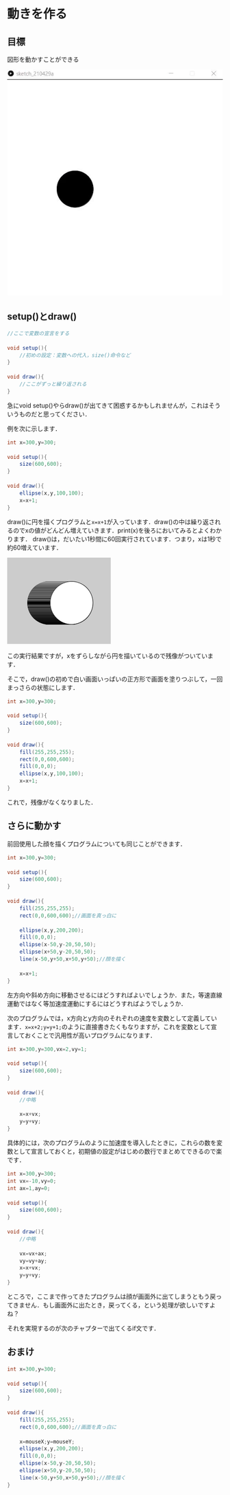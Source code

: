 # 動きを作る
## 目標
図形を動かすことができる

![画面](img/fig4-1.gif "Processingの画面")

## setup()とdraw()
```java
//ここで変数の宣言をする

void setup(){
    //初めの設定：変数への代入，size()命令など
}

void draw(){
    //ここがずっと繰り返される
}
```

急にvoid setup()やらdraw()が出てきて困惑するかもしれませんが，これはそういうものだと思ってください．

例を次に示します．

```java
int x=300,y=300;

void setup(){
    size(600,600);
}

void draw(){
    ellipse(x,y,100,100);
    x=x+1;
}
```

draw()に円を描くプログラムと```x=x+1```が入っています．draw()の中は繰り返されるのでxの値がどんどん増えていきます．print(x)を後ろにおいてみるとよくわかります．
draw()は，だいたい1秒間に60回実行されています．つまり，xは1秒で約60増えています．

![画面](img/fig4-1.png "Processingの画面")

この実行結果ですが，xをずらしながら円を描いているので残像がついています．

そこで，draw()の初めで白い画面いっぱいの正方形で画面を塗りつぶして，一回まっさらの状態にします．
```java
int x=300,y=300;

void setup(){
    size(600,600);
}

void draw(){
    fill(255,255,255);
    rect(0,0,600,600);
    fill(0,0,0);
    ellipse(x,y,100,100);
    x=x+1;
}
```
これで，残像がなくなりました．

## さらに動かす

前回使用した顔を描くプログラムについても同じことができます．

```java
int x=300,y=300;

void setup(){
    size(600,600);
}

void draw(){
    fill(255,255,255);
    rect(0,0,600,600);//画面を真っ白に
    
    ellipse(x,y,200,200);
    fill(0,0,0);
    ellipse(x-50,y-20,50,50);
    ellipse(x+50,y-20,50,50);
    line(x-50,y+50,x+50,y+50);//顔を描く
    
    x=x+1;
}
```

左方向や斜め方向に移動させるにはどうすればよいでしょうか．また，等速直線運動ではなく等加速度運動にするにはどうすればようでしょうか．

次のプログラムでは，x方向とy方向のそれぞれの速度を変数として定義しています．```x=x+2;y=y+1;```のように直接書きたくもなりますが，これを変数として宣言しておくことで汎用性が高いプログラムになります．


```java
int x=300,y=300,vx=2,vy=1;

void setup(){
    size(600,600);
}

void draw(){
    //中略
    
    x=x+vx;
    y=y+vy;
}
```

具体的には，次のプログラムのように加速度を導入したときに，これらの数を変数として宣言しておくと，初期値の設定がはじめの数行でまとめてできるので楽です．

```java
int x=300,y=300;
int vx=-10,vy=0;
int ax=1,ay=0;

void setup(){
    size(600,600);
}

void draw(){
    //中略

    vx=vx+ax;
    vy=vy+ay;
    x=x+vx;
    y=y+vy;
}
```

ところで，ここまで作ってきたプログラムは顔が画面外に出てしまうともう戻ってきません．もし画面外に出たとき，戻ってくる，という処理が欲しいですよね？


それを実現するのが次のチャプターで出てくるif文です．

## おまけ

```java
int x=300,y=300;

void setup(){
    size(600,600);
}

void draw(){
    fill(255,255,255);
    rect(0,0,600,600);//画面を真っ白に
    
    x=mouseX;y=mouseY;
    ellipse(x,y,200,200);
    fill(0,0,0);
    ellipse(x-50,y-20,50,50);
    ellipse(x+50,y-20,50,50);
    line(x-50,y+50,x+50,y+50);//顔を描く
}
```